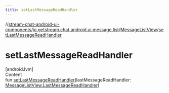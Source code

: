 ```yaml
---
title: setLastMessageReadHandler
---
```

//[stream-chat-android-ui-components](../../../index.md)/[io.getstream.chat.android.ui.message.list](../index.md)/[MessageListView](index.md)/[setLastMessageReadHandler](setLastMessageReadHandler.md)



# setLastMessageReadHandler  
[androidJvm]  
Content  
fun [setLastMessageReadHandler](setLastMessageReadHandler.md)(lastMessageReadHandler: [MessageListView.LastMessageReadHandler](LastMessageReadHandler/index.md))  



